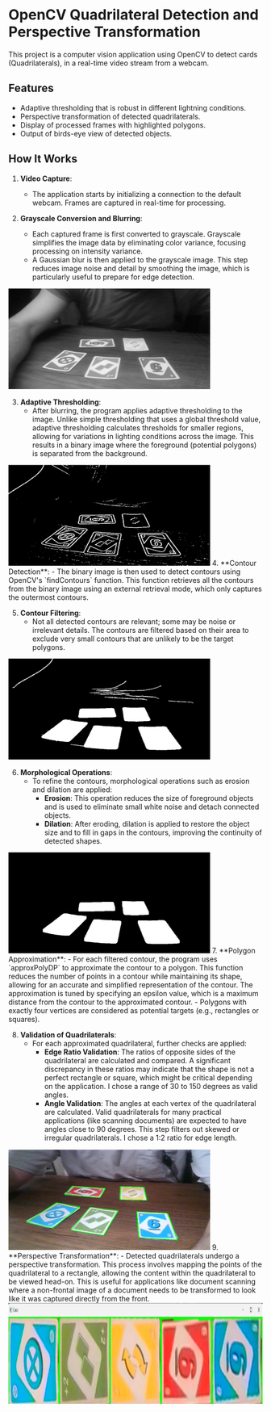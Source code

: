 # OpenCV Quadrilateral Detection and Perspective Transformation

This project is a computer vision application using OpenCV to detect cards (Quadrilaterals), in a real-time video stream from a webcam.

## Features

- Adaptive thresholding that is robust in different lightning conditions.
- Perspective transformation of detected quadrilaterals.
- Display of processed frames with highlighted polygons.
- Output of birds-eye view of detected objects.


## How It Works

1. **Video Capture**:
   - The application starts by initializing a connection to the default webcam. Frames are captured in real-time for processing.

2. **Grayscale Conversion and Blurring**:
   - Each captured frame is first converted to grayscale. Grayscale simplifies the image data by eliminating color variance, focusing processing on intensity variance.
   - A Gaussian blur is then applied to the grayscale image. This step reduces image noise and detail by smoothing the image, which is particularly useful to prepare for edge detection.
     
<img src="https://github.com/erentorlak/card_Detect_Warp_OpenCV/blob/main/outputs/gray.png" width="400" height="200">


3. **Adaptive Thresholding**:
   - After blurring, the program applies adaptive thresholding to the image. Unlike simple thresholding that uses a global threshold value, adaptive thresholding calculates thresholds for smaller regions, allowing for variations in lighting conditions across the image. This results in a binary image where the foreground (potential polygons) is separated from the background.

<img src="https://github.com/erentorlak/card_Detect_Warp_OpenCV/blob/main/outputs/binary.png" width="400" height="200">
4. **Contour Detection**:
   - The binary image is then used to detect contours using OpenCV's `findContours` function. This function retrieves all the contours from the binary image using an external retrieval mode, which only captures the outermost contours.

5. **Contour Filtering**:
   - Not all detected contours are relevant; some may be noise or irrelevant details. The contours are filtered based on their area to exclude very small contours that are unlikely to be the target polygons.
<img src="https://github.com/erentorlak/card_Detect_Warp_OpenCV/blob/main/outputs/contour.png" width="400" height="200">

6. **Morphological Operations**:
   - To refine the contours, morphological operations such as erosion and dilation are applied:
     - **Erosion**: This operation reduces the size of foreground objects and is used to eliminate small white noise and detach connected objects.
     - **Dilation**: After eroding, dilation is applied to restore the object size and to fill in gaps in the contours, improving the continuity of detected shapes.
<img src="https://github.com/erentorlak/card_Detect_Warp_OpenCV/blob/main/outputs/morphed.png" width="400" height="200">
7. **Polygon Approximation**:
   - For each filtered contour, the program uses `approxPolyDP` to approximate the contour to a polygon. This function reduces the number of points in a contour while maintaining its shape, allowing for an accurate and simplified representation of the contour. The approximation is tuned by specifying an epsilon value, which is a maximum distance from the contour to the approximated contour.
   - Polygons with exactly four vertices are considered as potential targets (e.g., rectangles or squares).

8. **Validation of Quadrilaterals**:
   - For each approximated quadrilateral, further checks are applied:
     - **Edge Ratio Validation**: The ratios of opposite sides of the quadrilateral are calculated and compared. A significant discrepancy in these ratios may indicate that the shape is not a perfect rectangle or square, which might be critical depending on the application. I chose a range of 30 to 150 degrees as valid angles.
     - **Angle Validation**: The angles at each vertex of the quadrilateral are calculated. Valid quadrilaterals for many practical applications (like scanning documents) are expected to have angles close to 90 degrees. This step filters out skewed or irregular quadrilaterals. I chose a 1:2 ratio for edge length.
<img src="https://github.com/erentorlak/card_Detect_Warp_OpenCV/blob/main/outputs/final.png" width="400" height="200">
9. **Perspective Transformation**:
   - Detected quadrilaterals undergo a perspective transformation. This process involves mapping the points of the quadrilateral to a rectangle, allowing the content within the quadrilateral to be viewed head-on. This is useful for applications like document scanning where a non-frontal image of a document needs to be transformed to look like it was captured directly from the front.
<img src="https://github.com/erentorlak/card_Detect_Warp_OpenCV/blob/main/outputs/warped_cards.png" width="800" height="200">
